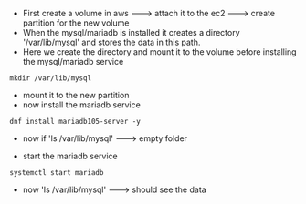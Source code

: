 * First create a volume in aws ---> attach it to the ec2 ---> create partition for the new volume
* When the mysql/mariadb is installed it creates a directory '/var/lib/mysql' and stores the data in this path.
* Here we create the directory and mount it to the volume before installing the mysql/mariadb service
```
mkdir /var/lib/mysql
```
* mount it to the new partition
* now install the mariadb service
```
dnf install mariadb105-server -y
```

- now if 'ls /var/lib/mysql' ---> empty folder

* start the mariadb service
```
systemctl start mariadb
```
- now 'ls /var/lib/mysql' ---> should see the data
